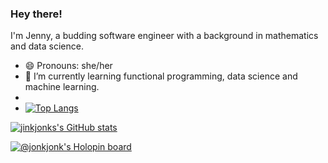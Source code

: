 ### Hey there!

I'm Jenny, a budding software engineer with a background in mathematics and data science.

- 😄 Pronouns: she/her
- 🌱 I’m currently learning functional programming, data science and machine learning.
- 
- [![Top Langs](https://github-readme-stats.vercel.app/api/top-langs/?username=jinkjonks)](https://github.com/anuraghazra/github-readme-stats)

[![jinkjonks's GitHub stats](https://github-readme-stats.vercel.app/api?username=jinkjonks)](https://github.com/anuraghazra/github-readme-stats)

[![@jonkjonk's Holopin board](https://holopin.io/api/user/board?user=jonkjonk)](https://holopin.io/@jonkjonk)




<!--
**jinkjonks/jinkjonks** is a ✨ _special_ ✨ repository because its `README.md` (this file) appears on your GitHub profile.

Here are some ideas to get you started:

- 🔭 I’m currently working on ...
- 🌱 I’m currently learning ...
- 👯 I’m looking to collaborate on ...
- 🤔 I’m looking for help with ...
- 💬 Ask me about ...
- 📫 How to reach me: ...
- 😄 Pronouns: ...
- ⚡ Fun fact: ...
-->
